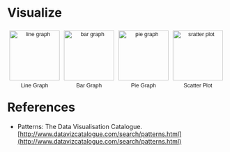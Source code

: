 # Visualize

<style>
div.circle_block {
    font-family: Helvetica, Arial, sans-serif;
    font-size: 9.5pt;
    float: left;
    width: 125px;
    height: 165px;
    text-align: center;
}

img.circle {
    margin-top: 5px;
    margin-bottom: -5px;
    width: 115px;
    height: 115px;
    background: none;
}

.circle_block p {
	margin-top: 10px;
}
</style>

<div class="row">

<div class="circle_block">
	<a href="#"> <img class="circle" src="/images/line_graph.svg" alt="line graph"> </a>
	<p>Line Graph</p>
</div>

<div class="circle_block">
	<a href="#"> <img class="circle" src="/images/bar_graph.svg" alt="bar graph"> </a>
	<p>Bar Graph</p>
</div>

<div class="circle_block">
	<a href="#"> <img class="circle" src="/images/pie_chart.svg" alt="pie graph"> </a>
	<p>Pie Graph</p>
</div>

<div class="circle_block">
	<a href="#"> <img class="circle" src="/images/scatterplot.svg" alt="sratter plot"> </a>
	<p>Scatter Plot</p>
</div>
</div> <!-- end row -->

# References

* Patterns: The Data Visualisation Catalogue. [http://www.datavizcatalogue.com/search/patterns.html](http://www.datavizcatalogue.com/search/patterns.html)